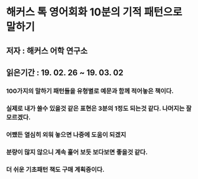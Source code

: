 # 해커스 톡 영어회화 10분의 기적 패턴으로 말하기

## 저자 :  해커스 어학 연구소

## 읽은기간 : 19. 02. 26 ~ 19. 03. 02

### 100가지의 말하기 패턴들을 유형별로 예문과 함께 적어놓은 책이다.

### 실제로 내가 쓸수 있을것 같은 표현은 3분의 1정도 되는것 같다. 나머지는 잘모르겠다.

### 어쨌든 열심히 외워 놓으면 나중에 도움이 되겠지

### 분량이 많지 않으니 계속 훑어 보듯 보다보면 좋을것 같다.

### 더 쉬운 기초패턴 책도 구매 계획중이다.
